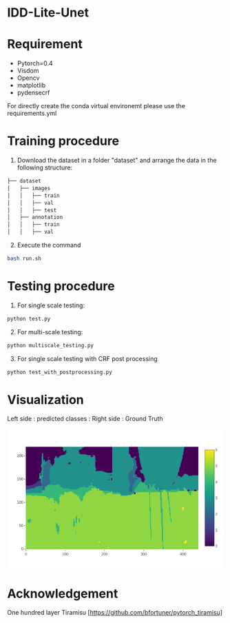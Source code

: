 # IDD-Lite-Unet

# Requirement 

* Pytorch=0.4
* Visdom
* Opencv
* matplotlib
* pydensecrf

For directly create the conda virtual environemt please use the requirements.yml 


# Training procedure 

1. Download the dataset in a folder "dataset" and arrange the data in the following structure:

```bash
├── dataset
│   ├── images
│   │   ├── train
│   │   ├── val
│   │   ├── test
│   ├── annotation
│   │   ├── train
│   │   ├── val
```
2. Execute the command 
```bash
bash run.sh
```
# Testing procedure

1. For single scale testing:
```bash
python test.py
```
2. For multi-scale testing:
```bash
python multiscale_testing.py
```
3. For single scale testing with CRF post processing 
```bash
python test_with_postprocessing.py
```

# Visualization 

Left side : predicted classes  :  Right side : Ground Truth 

![Visualization during training](images/visual.png?raw=true "sample of generated data")

# Acknowledgement
One hundred layer Tiramisu [https://github.com/bfortuner/pytorch_tiramisu]

